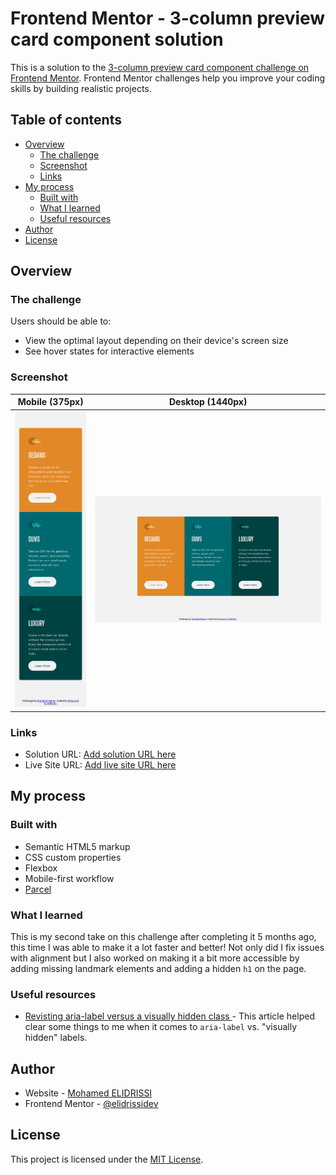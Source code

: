 # Frontend Mentor - 3-column preview card component solution

This is a solution to the [3-column preview card component challenge on Frontend Mentor](https://www.frontendmentor.io/challenges/3column-preview-card-component-pH92eAR2-). Frontend Mentor challenges help you improve your coding skills by building realistic projects. 

## Table of contents

- [Overview](#overview)
  - [The challenge](#the-challenge)
  - [Screenshot](#screenshot)
  - [Links](#links)
- [My process](#my-process)
  - [Built with](#built-with)
  - [What I learned](#what-i-learned)
  - [Useful resources](#useful-resources)
- [Author](#author)
- [License](#license)

## Overview

### The challenge

Users should be able to:

- View the optimal layout depending on their device's screen size
- See hover states for interactive elements

### Screenshot

| Mobile (375px) | Desktop (1440px) |
| --- | --- |
| ![Mobile](./screenshot-mobile.png) | ![Desktop](./screenshot-desktop.png) |

### Links

- Solution URL: [Add solution URL here](https://your-solution-url.com)
- Live Site URL: [Add live site URL here](https://your-live-site-url.com)

## My process

### Built with

- Semantic HTML5 markup
- CSS custom properties
- Flexbox
- Mobile-first workflow
- [Parcel](https://parceljs.org/)

### What I learned

This is my second take on this challenge after completing it 5 months ago, this time I was able to make it a lot faster and better! Not only did I fix issues with alignment but I also worked on making it a bit more accessible by adding missing landmark elements and adding a hidden `h1` on the page.

### Useful resources

- [Revisting aria-label versus a visually hidden class ](https://gomakethings.com/revisting-aria-label-versus-a-visually-hidden-class/) - This article helped clear some things to me when it comes to `aria-label` vs. "visually hidden" labels.

## Author

- Website - [Mohamed ELIDRISSI](https://www.elidrissi.dev)
- Frontend Mentor - [@elidrissidev](https://www.frontendmentor.io/profile/elidrissidev)

## License

This project is licensed under the [MIT License](LICENSE.txt).
